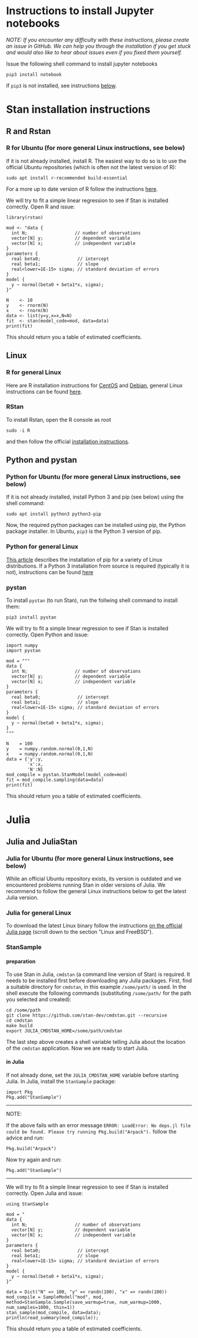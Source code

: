 # Instructions to install Jupyter notebooks
*NOTE: If you encounter any difficulty with these instructions, please create an issue in GitHub. 
We can help you through the installation if you get stuck and would also like to hear about issues even if you fixed them yourself.*

Issue the following shell command to install jupyter notebooks

```
pip3 install notebook
```
If `pip3` is not installed, see instructions [below](#python-and-pystan). 

# Stan installation instructions

## R and Rstan

### R for Ubuntu (for more general Linux instructions, see below)

If it is not already installed, install R. The easiest way to do so is to use the official Ubuntu repositories (which is often not the latest version of R):
```
sudo apt install r-recommended build-essential
```
For a more up to date version of R follow the instructions [here](https://linuxize.com/post/how-to-install-r-on-ubuntu-18-04/).

We will try to fit a simple linear regression to see if Stan is installed correctly. 
Open R and issue:
````
library(rstan)

mod <- "data {
  int N;                  // number of observations
  vector[N] y;            // dependent variable
  vector[N] x;            // independent variable 
}
parameters {
  real beta0;              // intercept
  real beta1;              // slope
  real<lower=1E-15> sigma; // standard deviation of errors
}
model {
  y ~ normal(beta0 + beta1*x, sigma);
}"

N    <- 10
y    <- rnorm(N)
x    <- rnorm(N)
data <- list(y=y,x=x,N=N)
fit  <- stan(model_code=mod, data=data) 
print(fit)
````
This should return you a table of estimated coefficients. 

## Linux
### R for general Linux

Here are R installation instructions for [CentOS](https://linuxize.com/post/how-to-install-r-on-centos-7/) and [Debian](https://linuxize.com/post/how-to-install-r-on-debian-9/), general Linux instructions can be found [here](https://cran.r-project.org/doc/FAQ/R-FAQ.html#How-can-R-be-installed-_0028Unix_002dlike_0029). 

### RStan

To install Rstan, open the R console as root
```
sudo -i R
```
and then follow the official [installation instructions](https://github.com/stan-dev/rstan/wiki/RStan-Getting-Started).

## Python and pystan

### Python for Ubuntu (for more general Linux instructions, see below)

If it is not already installed, install Python 3 and pip (see below) using the shell command:

```
sudo apt install python3 python3-pip
```
Now, the required python packages can be installed using pip, the Python package installer. In Ubuntu, `pip3` is the Python 3 version of pip. 


### Python for general Linux

[This article](https://www.tecmint.com/install-pip-in-linux/) describes the installation of pip for a variety of Linux distributions. If a Python 3 installation from source is required (typically it is not), instructions can be found [here](https://solarianprogrammer.com/2017/06/30/building-python-ubuntu-wsl-debian/)

### pystan

To install `pystan` (to run Stan), run the follwing shell command to install them:
```
pip3 install pystan
```

We will try to fit a simple linear regression to see if Stan is installed correctly. 
Open Python and issue:
````
import numpy
import pystan

mod = """
data {
  int N;                  // number of observations
  vector[N] y;            // dependent variable
  vector[N] x;            // independent variable 
}
parameters {
  real beta0;              // intercept
  real beta1;              // slope
  real<lower=1E-15> sigma; // standard deviation of errors
}
model {
  y ~ normal(beta0 + beta1*x, sigma);
}
"""

N    = 100
y    = numpy.random.normal(0,1,N)
x    = numpy.random.normal(0,1,N)
data = {'y':y, 
        'x':x,
        'N':N}
mod_compile = pystan.StanModel(model_code=mod)
fit = mod_compile.sampling(data=data)
print(fit)
````
This should return you a table of estimated coefficients. 


# Julia
## Julia and JuliaStan

### Julia for Ubuntu (for more general Linux instructions, see below)

While an official Ubuntu repository exists, its version is outdated and we encountered problems running Stan in older versions of Julia. We recommend to follow the general Linux instructions below to get the latest Julia version.

### Julia for general Linux 

To download the latest Linux binary follow the instructions [on the official Julia page](https://julialang.org/downloads/platform.html) (scroll down to the section "Linux and FreeBSD").

### StanSample

#### preparation

To use Stan in Julia, `cmdstan` (a command line version of Stan) is required. It needs to be installed first before downloading any Julia packages. First, find a suitable directory for `cmdstan`, in this example `/some/path/` is used. In the shell execute the following commands (substituting `/some/path/` for the path you selected and created):

```
cd /some/path
git clone https://github.com/stan-dev/cmdstan.git --recursive
cd cmdstan
make build
export JULIA_CMDSTAN_HOME=/some/path/cmdstan
```
The last step above creates a shell variable telling Julia about the location of the `cmdstan` application. Now we are ready to start Julia.

#### in Julia

If not already done, set the `JULIA_CMDSTAN_HOME` variable before starting Julia. In Julia, install the `StanSample` package:

```
import Pkg
Pkg.add("StanSample")
```

--- 
NOTE:

If the above fails with an error message `ERROR: LoadError: No deps.jl file could be found. Please try running Pkg.build("Arpack").` follow the advice and run:

```
Pkg.build("Arpack")
```
Now try again and run:
```
Pkg.add("StanSample")
```
---

We will try to fit a simple linear regression to see if Stan is installed correctly. 
Open Julia and issue:
````
using StanSample

mod = "
data {
  int N;                  // number of observations
  vector[N] y;            // dependent variable
  vector[N] x;            // independent variable 
}
parameters {
  real beta0;              // intercept
  real beta1;              // slope
  real<lower=1E-15> sigma; // standard deviation of errors
}
model {
  y ~ normal(beta0 + beta1*x, sigma);
}"

data = Dict("N" => 100, "y" => randn(100), "x" => randn(100))
mod_compile = SampleModel("mod", mod, method=StanSample.Sample(save_warmup=true, num_warmup=1000, num_samples=1000, thin=1))
stan_sample(mod_compile, data=data);
println(read_summary(mod_compile));
````
This should return you a table of estimated coefficients. 
